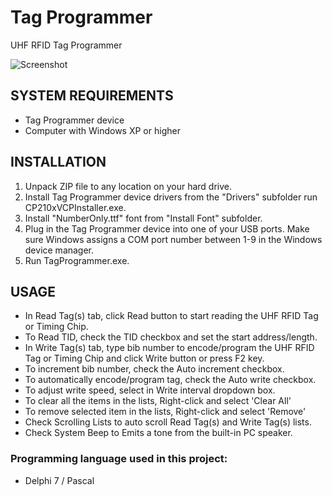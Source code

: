 # Tag Programmer
UHF RFID Tag Programmer


![Screenshot](https://www.edmundcinco.com/projects/tagprogrammer/screenshot.png)


SYSTEM REQUIREMENTS
--------------------

- Tag Programmer device
- Computer with Windows XP or higher


INSTALLATION
--------------------

1. Unpack ZIP file to any location on your hard drive.
2. Install Tag Programmer device drivers from the "Drivers"
   subfolder run CP210xVCPInstaller.exe.
3. Install "NumberOnly.ttf" font from "Install Font" subfolder.
4. Plug in the Tag Programmer device into one of your USB ports.
   Make sure Windows assigns a COM port number between 1-9 in
   the Windows device manager.
5. Run TagProgrammer.exe.


USAGE
--------------------

- In Read Tag(s) tab, click Read button to start reading
  the UHF RFID Tag or Timing Chip.
- To Read TID, check the TID checkbox and set the start 
  address/length.
- In Write Tag(s) tab, type bib number to encode/program the 
  UHF RFID Tag or Timing Chip and click Write button or press F2 key.
- To increment bib number, check the Auto increment checkbox.
- To automatically encode/program tag, check the Auto write checkbox.
- To adjust write speed, select in Write interval dropdown box.
- To clear all the items in the lists, Right-click and select 'Clear All'
- To remove selected item in the lists, Right-click and select 'Remove'
- Check Scrolling Lists to auto scroll Read Tag(s) and Write Tag(s) lists.
- Check System Beep to Emits a tone from the built-in PC speaker.

### Programming language used in this project:

- Delphi 7 / Pascal
